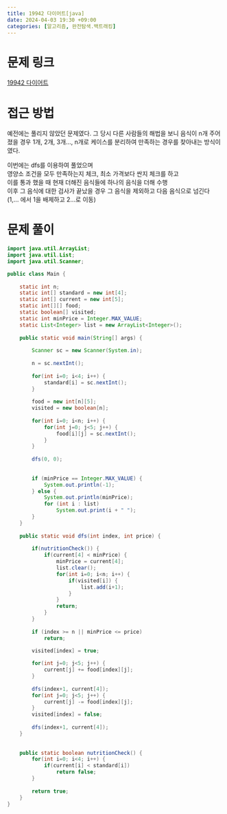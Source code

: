 ```yaml
---
title: 19942 다이어트[java]
date: 2024-04-03 19:30 +09:00
categories: [알고리즘, 완전탐색.백트래킹]
---
```

# 문제 링크
[19942 다이어트](https://www.acmicpc.net/problem/19942)

# 접근 방법
예전에는 풀리지 않았던 문제였다. 그 당시 다른 사람들의 해법을 보니 음식이 n개 주어졌을 경우 1개, 2개, 3개..., n개로 케이스를 분리하여 만족하는 경우를 찾아내는 방식이였다.

이번에는 dfs를 이용하여 풀었으며<br>영양소 조건을 모두 만족하는지 체크, 최소 가격보다 싼지 체크를 하고<br> 이를 통과 했을 때 현재 더해진 음식들에 하나의 음식을 더해 수행<br>이후 그 음식에 대한 검사가 끝났을 경우 그 음식을 제외하고 다음 음식으로 넘긴다<br>(1,... 에서 1을 배제하고 2...로 이동)

# 문제 풀이
```java
import java.util.ArrayList;
import java.util.List;
import java.util.Scanner;

public class Main {
	
	static int n;
	static int[] standard = new int[4];
	static int[] current = new int[5];
	static int[][] food;
	static boolean[] visited;
	static int minPrice = Integer.MAX_VALUE;
	static List<Integer> list = new ArrayList<Integer>();
	
	public static void main(String[] args) {
		
		Scanner sc = new Scanner(System.in);
		
		n = sc.nextInt();
		
		for(int i=0; i<4; i++) {
			standard[i] = sc.nextInt();
		}
		
		food = new int[n][5];
		visited = new boolean[n];
		
		for(int i=0; i<n; i++) {
			for(int j=0; j<5; j++) {
				food[i][j] = sc.nextInt();
			}
		}
		
		dfs(0, 0);
		
		
		if (minPrice == Integer.MAX_VALUE) {
            System.out.println(-1);
        } else {
            System.out.println(minPrice);
            for (int i : list) 
            	System.out.print(i + " ");
        }
	}
	
	public static void dfs(int index, int price) {
		
		if(nutritionCheck()) {
			if(current[4] < minPrice) {
				minPrice = current[4];
				list.clear();
				for(int i=0; i<n; i++) {
					if(visited[i]) {
						list.add(i+1);
					}
				}
				return;
			}
		}
		
		if (index >= n || minPrice <= price) 
			return;

		visited[index] = true;
		
		for(int j=0; j<5; j++) {
			current[j] += food[index][j];
		}
		
		dfs(index+1, current[4]);
		for(int j=0; j<5; j++) {
			current[j] -= food[index][j];
		}
		visited[index] = false;
		
		dfs(index+1, current[4]);
	}
	
	
	public static boolean nutritionCheck() {
		for(int i=0; i<4; i++) {
			if(current[i] < standard[i])
				return false;
		}
		
		return true;
	}
}

```
